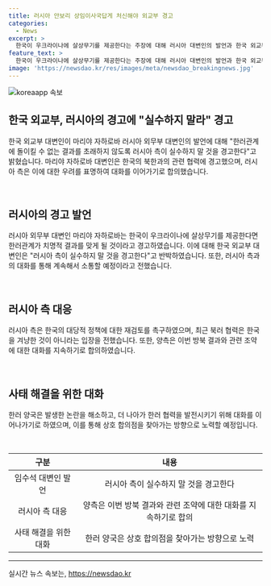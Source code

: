 ```yaml
---
title: 러시아 안보리 상임이사국답게 처신해야 외교부 경고
categories:
  - News
excerpt: >
  한국이 우크라이나에 살상무기를 제공한다는 주장에 대해 러시아 대변인의 발언과 한국 외교부의 대응이 논란을 일으키고 있습니다. 러시아는 실수하지 말라고 경고하며 안보리 상임이사국으로서의 책임을 다할 것을 촉구했고, 한국은 러시아가 북한과의 관계에서 벗어나 안보리 차원에서 책임을 다할 것을 바란다고 밝혔습니다. 양국은 북한에 대한 관심을 놓고 의견을 교환하며 대화를 이어가기로 했습니다.
feature_text: >
  한국이 우크라이나에 살상무기를 제공한다는 주장에 대해 러시아 대변인의 발언과 한국 외교부의 대응이 논란을 일으키고 있습니다. 러시아는 실수하지 말라고 경고하며 안보리 상임이사국으로서의 책임을 다할 것을 촉구했고, 한국은 러시아가 북한과의 관계에서 벗어나 안보리 차원에서 책임을 다할 것을 바란다고 밝혔습니다. 양국은 북한에 대한 관심을 놓고 의견을 교환하며 대화를 이어가기로 했습니다.
image: 'https://newsdao.kr/res/images/meta/newsdao_breakingnews.jpg'
---
```


<p><img src="https://newsdao.kr/res/images/meta/newsdao_breakingnews.jpg" alt="koreaapp 속보" /></p>

<h2 data-ke-size="size26">한국 외교부, 러시아의 경고에 "실수하지 말라" 경고</h2>

<p data-ke-size="size16">한국 외교부 대변인이 마리야 자하로바 러시아 외무부 대변인의 발언에 대해 "한러관계에 돌이킬 수 없는 결과를 초래하지 않도록 러시아 측이 실수하지 말 것을 경고한다"고 밝혔습니다. 마리야 자하로바 대변인은 한국의 북한과의 관련 협력에 경고했으며, 러시아 측은 이에 대한 우려를 표명하여 대화를 이어가기로 합의했습니다.</p>

<p><br></p>

<h2 data-ke-size="size26">러시아의 경고 발언</h2>

<p data-ke-size="size16">러시아 외무부 대변인 마리야 자하로바는 한국이 우크라이나에 살상무기를 제공한다면 한러관계가 치명적 결과를 맞게 될 것이라고 경고하였습니다. 이에 대해 한국 외교부 대변인은 "러시아 측이 실수하지 말 것을 경고한다"고 반박하였습니다. 또한, 러시아 측과의 대화를 통해 계속해서 소통할 예정이라고 전했습니다.</p>

<p><br></p>

<h2 data-ke-size="size26">러시아 측 대응</h2>

<p data-ke-size="size16">러시아 측은 한국의 대당적 정책에 대한 재검토를 촉구하였으며, 최근 북러 협력은 한국을 겨냥한 것이 아니라는 입장을 전했습니다. 또한, 양측은 이번 방북 결과와 관련 조약에 대한 대화를 지속하기로 합의하였습니다.</p>

<p><br></p>

<h2 data-ke-size="size26">사태 해결을 위한 대화</h2>

<p data-ke-size="size16">한러 양국은 발생한 논란을 해소하고, 더 나아가 한러 협력을 발전시키기 위해 대화를 이어나가기로 하였으며, 이를 통해 상호 합의점을 찾아가는 방향으로 노력할 예정입니다.</p>

<p><br></p>

<table>
<thead>
<tr>
<th style="text-align: center;">구분</th>
<th style="text-align: center;">내용</th>
</tr>
</thead>
<tbody>
<tr>
<td style="text-align: center;">임수석 대변인 발언</td>
<td style="text-align: center;">러시아 측이 실수하지 말 것을 경고한다</td>
</tr>
<tr>
<td style="text-align: center;">러시아 측 대응</td>
<td style="text-align: center;">양측은 이번 방북 결과와 관련 조약에 대한 대화를 지속하기로 합의</td>
</tr>
<tr>
<td style="text-align: center;">사태 해결을 위한 대화</td>
<td style="text-align: center;">한러 양국은 상호 합의점을 찾아가는 방향으로 노력</td>
</tr>
</tbody>
</table>

<hr>
실시간 뉴스 속보는, <a href="https://newsdao.kr" rel="dofollow">https://newsdao.kr</a>


